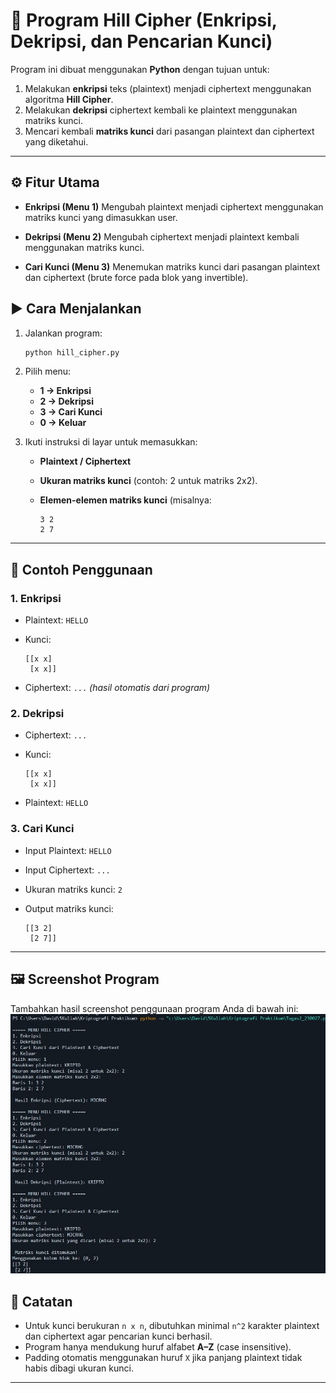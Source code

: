 # 🔐 Program Hill Cipher (Enkripsi, Dekripsi, dan Pencarian Kunci)

Program ini dibuat menggunakan **Python** dengan tujuan untuk:

1. Melakukan **enkripsi** teks (plaintext) menjadi ciphertext menggunakan algoritma **Hill Cipher**.
2. Melakukan **dekripsi** ciphertext kembali ke plaintext menggunakan matriks kunci.
3. Mencari kembali **matriks kunci** dari pasangan plaintext dan ciphertext yang diketahui.

---

## ⚙️ Fitur Utama

* **Enkripsi (Menu 1)**
  Mengubah plaintext menjadi ciphertext menggunakan matriks kunci yang dimasukkan user.

* **Dekripsi (Menu 2)**
  Mengubah ciphertext menjadi plaintext kembali menggunakan matriks kunci.

* **Cari Kunci (Menu 3)**
  Menemukan matriks kunci dari pasangan plaintext dan ciphertext (brute force pada blok yang invertible).


## ▶️ Cara Menjalankan

1. Jalankan program:

   ```bash
   python hill_cipher.py
   ```

2. Pilih menu:

   * **1 → Enkripsi**
   * **2 → Dekripsi**
   * **3 → Cari Kunci**
   * **0 → Keluar**

3. Ikuti instruksi di layar untuk memasukkan:

   * **Plaintext / Ciphertext**
   * **Ukuran matriks kunci** (contoh: 2 untuk matriks 2x2).
   * **Elemen-elemen matriks kunci** (misalnya:

     ```
     3 2
     2 7
     ```

---

## 📖 Contoh Penggunaan

### 1. Enkripsi

* Plaintext: `HELLO`
* Kunci:

  ```
  [[x x]
   [x x]]
  ```
* Ciphertext: `...` *(hasil otomatis dari program)*

### 2. Dekripsi

* Ciphertext: `...`
* Kunci:

  ```
  [[x x]
   [x x]]
  ```
* Plaintext: `HELLO`

### 3. Cari Kunci

* Input Plaintext: `HELLO`
* Input Ciphertext: `...`
* Ukuran matriks kunci: `2`
* Output matriks kunci:

  ```
  [[3 2]
   [2 7]]
  ```

---

## 🖼️ Screenshot Program

Tambahkan hasil screenshot penggunaan program Anda di bawah ini:
![Screenshot Program](screecshot/hasilprogram.jpg)

## 📝 Catatan

* Untuk kunci berukuran `n x n`, dibutuhkan minimal `n^2` karakter plaintext dan ciphertext agar pencarian kunci berhasil.
* Program hanya mendukung huruf alfabet **A–Z** (case insensitive).
* Padding otomatis menggunakan huruf `X` jika panjang plaintext tidak habis dibagi ukuran kunci.

---
